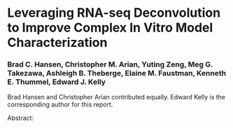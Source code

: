
# Leveraging RNA-seq Deconvolution to Improve Complex In Vitro Model Characterization


### Brad C. Hansen, Christopher M. Arian, Yuting Zeng, Meg G. Takezawa, Ashleigh B. Theberge, Elaine M. Faustman, Kenneth E. Thummel, Edward J. Kelly


Brad Hansen and Christopher Arian contributed equally.
Edward Kelly is the corresponding author for this report.


Abstract:

